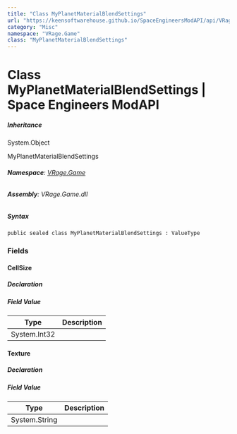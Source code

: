 ```yaml
---
title: "Class MyPlanetMaterialBlendSettings"
url: "https://keensoftwarehouse.github.io/SpaceEngineersModAPI/api/VRage.Game.MyPlanetMaterialBlendSettings.html"
category: "Misc"
namespace: "VRage.Game"
class: "MyPlanetMaterialBlendSettings"
---
```


# Class MyPlanetMaterialBlendSettings | Space Engineers ModAPI

##### Inheritance

System.Object

MyPlanetMaterialBlendSettings

###### **Namespace**: [VRage.Game](https://keensoftwarehouse.github.io/SpaceEngineersModAPI/api/VRage.Game.html)

###### **Assembly**: VRage.Game.dll

##### Syntax

```
public sealed class MyPlanetMaterialBlendSettings : ValueType
```

### [](#fields)Fields

#### [](#VRage_Game_MyPlanetMaterialBlendSettings_CellSize)CellSize

##### Declaration

##### Field Value

| Type | Description |
| --- | --- |
| System.Int32 |     |

#### [](#VRage_Game_MyPlanetMaterialBlendSettings_Texture)Texture

##### Declaration

##### Field Value

| Type | Description |
| --- | --- |
| System.String |     |